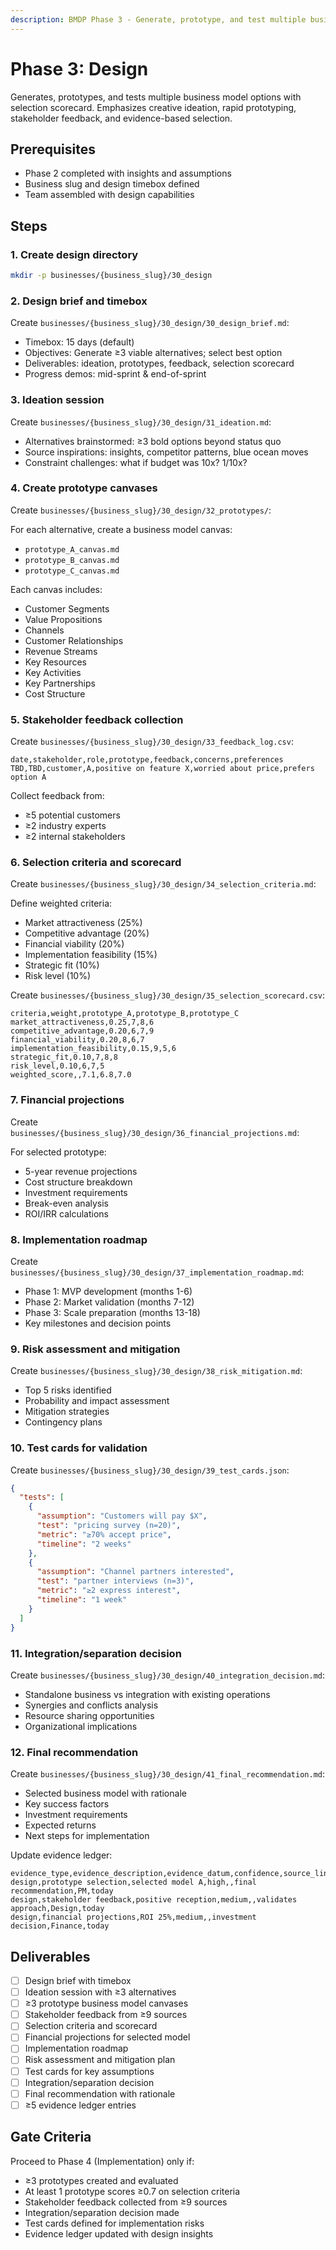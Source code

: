 ```yaml
---
description: BMDP Phase 3 - Generate, prototype, and test multiple business model options with selection scorecard
---
```


# Phase 3: Design

Generates, prototypes, and tests multiple business model options with selection scorecard. Emphasizes creative ideation, rapid prototyping, stakeholder feedback, and evidence-based selection.

## Prerequisites

- Phase 2 completed with insights and assumptions
- Business slug and design timebox defined
- Team assembled with design capabilities

## Steps

### 1. Create design directory

```bash
mkdir -p businesses/{business_slug}/30_design
```

### 2. Design brief and timebox

Create `businesses/{business_slug}/30_design/30_design_brief.md`:

- Timebox: 15 days (default)
- Objectives: Generate ≥3 viable alternatives; select best option
- Deliverables: ideation, prototypes, feedback, selection scorecard
- Progress demos: mid-sprint & end-of-sprint

### 3. Ideation session

Create `businesses/{business_slug}/30_design/31_ideation.md`:

- Alternatives brainstormed: ≥3 bold options beyond status quo
- Source inspirations: insights, competitor patterns, blue ocean moves
- Constraint challenges: what if budget was 10x? 1/10x?

### 4. Create prototype canvases

Create `businesses/{business_slug}/30_design/32_prototypes/`:

For each alternative, create a business model canvas:
- `prototype_A_canvas.md`
- `prototype_B_canvas.md` 
- `prototype_C_canvas.md`

Each canvas includes:
- Customer Segments
- Value Propositions
- Channels
- Customer Relationships
- Revenue Streams
- Key Resources
- Key Activities
- Key Partnerships
- Cost Structure

### 5. Stakeholder feedback collection

Create `businesses/{business_slug}/30_design/33_feedback_log.csv`:

```csv
date,stakeholder,role,prototype,feedback,concerns,preferences
TBD,TBD,customer,A,positive on feature X,worried about price,prefers option A
```

Collect feedback from:
- ≥5 potential customers
- ≥2 industry experts
- ≥2 internal stakeholders

### 6. Selection criteria and scorecard

Create `businesses/{business_slug}/30_design/34_selection_criteria.md`:

Define weighted criteria:
- Market attractiveness (25%)
- Competitive advantage (20%)
- Financial viability (20%)
- Implementation feasibility (15%)
- Strategic fit (10%)
- Risk level (10%)

Create `businesses/{business_slug}/30_design/35_selection_scorecard.csv`:

```csv
criteria,weight,prototype_A,prototype_B,prototype_C
market_attractiveness,0.25,7,8,6
competitive_advantage,0.20,6,7,9
financial_viability,0.20,8,6,7
implementation_feasibility,0.15,9,5,6
strategic_fit,0.10,7,8,8
risk_level,0.10,6,7,5
weighted_score,,7.1,6.8,7.0
```

### 7. Financial projections

Create `businesses/{business_slug}/30_design/36_financial_projections.md`:

For selected prototype:
- 5-year revenue projections
- Cost structure breakdown
- Investment requirements
- Break-even analysis
- ROI/IRR calculations

### 8. Implementation roadmap

Create `businesses/{business_slug}/30_design/37_implementation_roadmap.md`:

- Phase 1: MVP development (months 1-6)
- Phase 2: Market validation (months 7-12)
- Phase 3: Scale preparation (months 13-18)
- Key milestones and decision points

### 9. Risk assessment and mitigation

Create `businesses/{business_slug}/30_design/38_risk_mitigation.md`:

- Top 5 risks identified
- Probability and impact assessment
- Mitigation strategies
- Contingency plans

### 10. Test cards for validation

Create `businesses/{business_slug}/30_design/39_test_cards.json`:

```json
{
  "tests": [
    {
      "assumption": "Customers will pay $X",
      "test": "pricing survey (n=20)",
      "metric": "≥70% accept price",
      "timeline": "2 weeks"
    },
    {
      "assumption": "Channel partners interested",
      "test": "partner interviews (n=3)",
      "metric": "≥2 express interest",
      "timeline": "1 week"
    }
  ]
}
```

### 11. Integration/separation decision

Create `businesses/{business_slug}/30_design/40_integration_decision.md`:

- Standalone business vs integration with existing operations
- Synergies and conflicts analysis
- Resource sharing opportunities
- Organizational implications

### 12. Final recommendation

Create `businesses/{business_slug}/30_design/41_final_recommendation.md`:

- Selected business model with rationale
- Key success factors
- Investment requirements
- Expected returns
- Next steps for implementation

Update evidence ledger:

```csv
evidence_type,evidence_description,evidence_datum,confidence,source_link,decision_impact,owner,date
design,prototype selection,selected model A,high,,final recommendation,PM,today
design,stakeholder feedback,positive reception,medium,,validates approach,Design,today
design,financial projections,ROI 25%,medium,,investment decision,Finance,today
```

## Deliverables

- [ ] Design brief with timebox
- [ ] Ideation session with ≥3 alternatives
- [ ] ≥3 prototype business model canvases
- [ ] Stakeholder feedback from ≥9 sources
- [ ] Selection criteria and scorecard
- [ ] Financial projections for selected model
- [ ] Implementation roadmap
- [ ] Risk assessment and mitigation plan
- [ ] Test cards for key assumptions
- [ ] Integration/separation decision
- [ ] Final recommendation with rationale
- [ ] ≥5 evidence ledger entries

## Gate Criteria

Proceed to Phase 4 (Implementation) only if:

- ≥3 prototypes created and evaluated
- At least 1 prototype scores ≥0.7 on selection criteria
- Stakeholder feedback collected from ≥9 sources
- Integration/separation decision made
- Test cards defined for implementation risks
- Evidence ledger updated with design insights